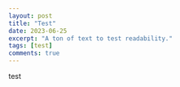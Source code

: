 ```yaml
---
layout: post
title: "Test"
date: 2023-06-25
excerpt: "A ton of text to test readability."
tags: [test]
comments: true
--- 
```


test
